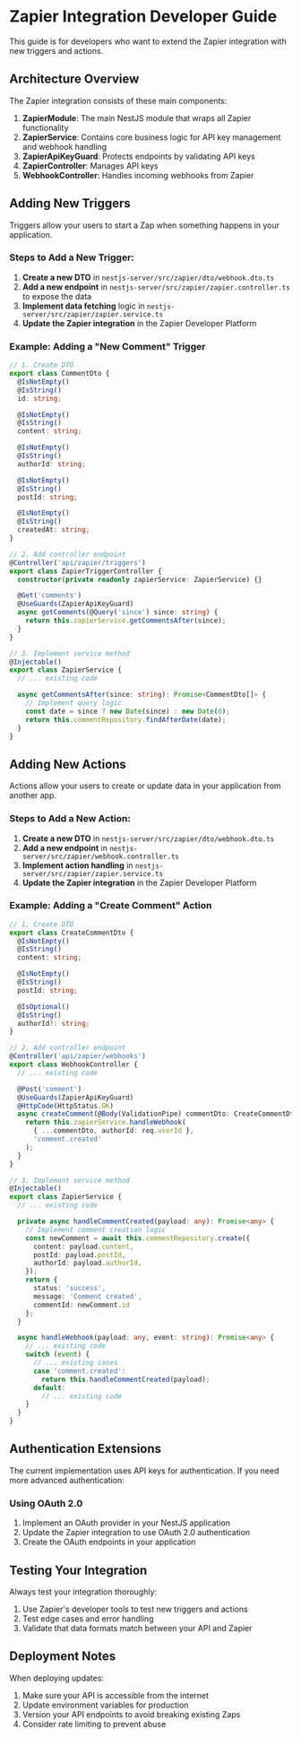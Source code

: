 # Zapier Integration Developer Guide

This guide is for developers who want to extend the Zapier integration with new triggers and actions.

## Architecture Overview

The Zapier integration consists of these main components:

1. **ZapierModule**: The main NestJS module that wraps all Zapier functionality
2. **ZapierService**: Contains core business logic for API key management and webhook handling
3. **ZapierApiKeyGuard**: Protects endpoints by validating API keys
4. **ZapierController**: Manages API keys
5. **WebhookController**: Handles incoming webhooks from Zapier

## Adding New Triggers

Triggers allow your users to start a Zap when something happens in your application.

### Steps to Add a New Trigger:

1. **Create a new DTO** in `nestjs-server/src/zapier/dto/webhook.dto.ts`
2. **Add a new endpoint** in `nestjs-server/src/zapier/zapier.controller.ts` to expose the data
3. **Implement data fetching** logic in `nestjs-server/src/zapier/zapier.service.ts`
4. **Update the Zapier integration** in the Zapier Developer Platform

### Example: Adding a "New Comment" Trigger

```typescript
// 1. Create DTO
export class CommentDto {
  @IsNotEmpty()
  @IsString()
  id: string;

  @IsNotEmpty()
  @IsString()
  content: string;

  @IsNotEmpty()
  @IsString()
  authorId: string;

  @IsNotEmpty()
  @IsString()
  postId: string;

  @IsNotEmpty()
  @IsString()
  createdAt: string;
}

// 2. Add controller endpoint
@Controller('api/zapier/triggers')
export class ZapierTriggerController {
  constructor(private readonly zapierService: ZapierService) {}

  @Get('comments')
  @UseGuards(ZapierApiKeyGuard)
  async getComments(@Query('since') since: string) {
    return this.zapierService.getCommentsAfter(since);
  }
}

// 3. Implement service method
@Injectable()
export class ZapierService {
  // ... existing code

  async getCommentsAfter(since: string): Promise<CommentDto[]> {
    // Implement query logic
    const date = since ? new Date(since) : new Date(0);
    return this.commentRepository.findAfterDate(date);
  }
}
```

## Adding New Actions

Actions allow your users to create or update data in your application from another app.

### Steps to Add a New Action:

1. **Create a new DTO** in `nestjs-server/src/zapier/dto/webhook.dto.ts`
2. **Add a new endpoint** in `nestjs-server/src/zapier/webhook.controller.ts`
3. **Implement action handling** in `nestjs-server/src/zapier/zapier.service.ts`
4. **Update the Zapier integration** in the Zapier Developer Platform

### Example: Adding a "Create Comment" Action

```typescript
// 1. Create DTO
export class CreateCommentDto {
  @IsNotEmpty()
  @IsString()
  content: string;

  @IsNotEmpty()
  @IsString()
  postId: string;

  @IsOptional()
  @IsString()
  authorId?: string;
}

// 2. Add controller endpoint
@Controller('api/zapier/webhooks')
export class WebhookController {
  // ... existing code

  @Post('comment')
  @UseGuards(ZapierApiKeyGuard)
  @HttpCode(HttpStatus.OK)
  async createComment(@Body(ValidationPipe) commentDto: CreateCommentDto, @Req() req: any) {
    return this.zapierService.handleWebhook(
      { ...commentDto, authorId: req.userId }, 
      'comment.created'
    );
  }
}

// 3. Implement service method
@Injectable()
export class ZapierService {
  // ... existing code

  private async handleCommentCreated(payload: any): Promise<any> {
    // Implement comment creation logic
    const newComment = await this.commentRepository.create({
      content: payload.content,
      postId: payload.postId,
      authorId: payload.authorId,
    });
    return { 
      status: 'success', 
      message: 'Comment created', 
      commentId: newComment.id 
    };
  }

  async handleWebhook(payload: any, event: string): Promise<any> {
    // ... existing code
    switch (event) {
      // ... existing cases
      case 'comment.created':
        return this.handleCommentCreated(payload);
      default:
        // ... existing code
    }
  }
}
```

## Authentication Extensions

The current implementation uses API keys for authentication. If you need more advanced authentication:

### Using OAuth 2.0

1. Implement an OAuth provider in your NestJS application
2. Update the Zapier integration to use OAuth 2.0 authentication
3. Create the OAuth endpoints in your application

## Testing Your Integration

Always test your integration thoroughly:

1. Use Zapier's developer tools to test new triggers and actions
2. Test edge cases and error handling
3. Validate that data formats match between your API and Zapier

## Deployment Notes

When deploying updates:

1. Make sure your API is accessible from the internet
2. Update environment variables for production
3. Version your API endpoints to avoid breaking existing Zaps
4. Consider rate limiting to prevent abuse 